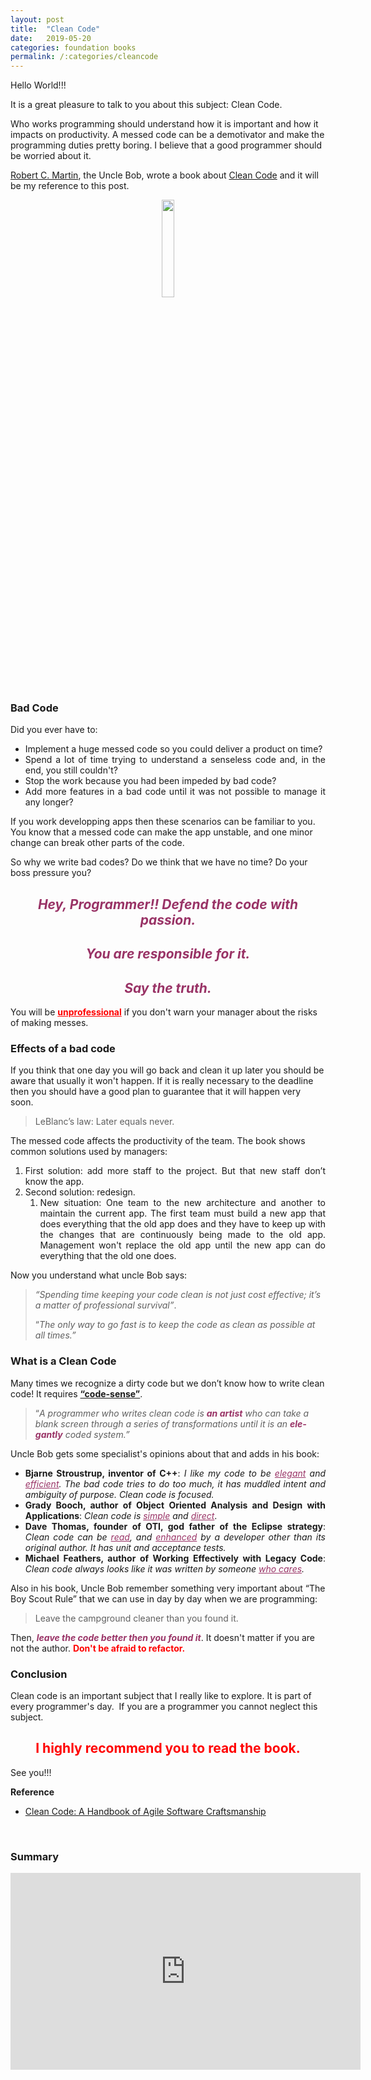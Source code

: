 ```yaml
---
layout: post
title:  "Clean Code"
date:   2019-05-20
categories: foundation books
permalink: /:categories/cleancode
---
```

Hello World!!!

It is a great pleasure to talk to you about this subject: Clean Code.

Who works programming should understand how it is important and how it impacts on productivity. A messed code can be a demotivator and make the programming duties pretty boring. I believe that a good programmer should be worried about it.

[Robert C. Martin](https://en.wikipedia.org/wiki/Robert_C._Martin), the Uncle Bob, wrote a book about [Clean Code](https://www.amazon.com.br/Clean-Code-Handbook-Software-Craftsmanship/dp/0132350882) and it will be my reference to this post.

<center>
  <p><img src="/img/legacycode/cleancode.png" width="20%" height="20%"/></p>
</center>

<h3>Bad Code</h3>

Did you ever have to:

<ul>
	<li style="text-align: justify;">Implement a huge messed code so you could deliver a product on time?</li>
	<li style="text-align: justify;">Spend a lot of time trying to understand a senseless code and, in the end, you still couldn't?</li>
	<li style="text-align: justify;">Stop the work because you had been impeded by bad code?</li>
	<li style="text-align: justify;">Add more features in a bad code until it was not possible to manage it any longer?</li>
</ul>

If you work developping apps then these scenarios can be familiar to you. You know that a messed code can make the app unstable, and one minor change can break other parts of the code.

So why we write bad codes? Do we think that we have no time? Do your boss pressure you?

<h2 style="text-align: center;"><span style="color: #993366;"><i><b>Hey, Programmer!! Defend the code with passion. </b></i></span></h2>
<h2 style="text-align: center;"><span style="color: #993366;"><i><b>You are responsible for it. </b></i></span></h2>
<h2 style="text-align: center;"><span style="color: #993366;"><i><b>Say the truth. </b></i></span></h2>

You will be <strong><span style="text-decoration: underline; color: #ff0000;">unprofessional</span></strong> if you don't warn your manager about the risks of making messes.

<h3>Effects of a bad code</h3>

If you think that one day you will go back and clean it up later you should be aware that usually it won't happen. If it is really necessary to the deadline then you should have a good plan to guarantee that it will happen very soon.

<blockquote>
<p lang="en-US">LeBlanc’s law: Later equals never.</p>
</blockquote>

The messed code affects the productivity of the team. The book shows common solutions used by managers:

<ol>
	<li style="text-align: justify;">First solution: add more staff to the project. But that new staff don’t know the app.</li>
	<li style="text-align: justify;">Second solution: redesign.
<ol>
	<li style="text-align: justify;">New situation: One team to the new architecture and another to maintain the current app. The first team must build a new app that does everything that the old app does and they have to keep up with the changes that are continuously being made to the old app. Management won't replace the old app until the new app can do everything that the old one does.</li>
</ol>
</li>
</ol>

Now you understand what uncle Bob says:

<blockquote>
<p lang="en-US"><i>“Spending time keeping your code clean is not just cost effective; it’s a matter of professional survival”</i>.</p>
<p lang="en-US">“<i>The only way to go fast is to keep the code as clean as possible at all times.”</i></p>
</blockquote>

<h3>What is a Clean Code</h3>

Many times we recognize a dirty code but we don’t know how to write clean code! It requires <span style="text-decoration: underline;"><strong>“code-sense”</strong></span>.

<blockquote>
<p lang="en-US">“<i>A programmer who writes clean code is <span style="color: #993366;"><strong>an artist</strong></span> who can take a blank screen through a series of transformations until it is an <strong><span style="color: #993366;">elegantly</span></strong> coded system.”</i></p>
</blockquote>

Uncle Bob gets some specialist's opinions about that and adds in his book:

<ul>
	<li style="text-align: justify;"><b>Bjarne Stroustrup, inventor of C++</b>: <em>I like my code to be <span style="text-decoration: underline; color: #993366;">elegant</span> and <span style="text-decoration: underline; color: #993366;">efficient</span>. The bad code tries to do too much, it has muddled intent and ambiguity of purpose. Clean code is focused.</em></li>
	<li style="text-align: justify;"><b>Grady Booch, author of Object Oriented Analysis and Design with Applications</b>: <em>Clean code is <span style="text-decoration: underline; color: #993366;">simple</span> and <span style="text-decoration: underline; color: #993366;">direct</span></em>.</li>
	<li style="text-align: justify;"><b>Dave Thomas, founder of OTI, god father of the Eclipse strategy</b>: <em>Clean code can be <span style="text-decoration: underline; color: #993366;">read</span>, and <span style="text-decoration: underline; color: #993366;">enhanced</span> by a developer other than its original author. It has unit and acceptance tests.</em></li>
	<li style="text-align: justify;"><b>Michael Feathers, author of Working Effectively with Legacy Code</b>: <em>Clean code always looks like it was written by someone <span style="text-decoration: underline; color: #993366;">who cares</span>.</em></li>
</ul>

Also in his book, Uncle Bob remember something very important about “The Boy Scout Rule” that we can use in day by day when we are programming:

<blockquote>
<p lang="en-US" style="text-align: justify;">Leave the campground cleaner than you found it.</p>
</blockquote>
<p lang="en-US">Then, <span style="color: #993366;"><strong><em>leave the</em> <em>code better then you found it</em></strong></span>. It doesn't matter if you are not the author. <span style="color: #ff0000;"><strong>Don't be afraid to refactor.</strong></span></p>

<h3>Conclusion</h3>

Clean code is an important subject that I really like to explore. It is part of every programmer's day.  If you are a programmer you cannot neglect this subject.

<h2 style="text-align: center;"><span style="color: #ff0000;">I highly recommend you to read the book.</span></h2>
<p lang="en-US">See you!!!</p>
<p lang="en-US"><strong>Reference</strong></p>

<ul>
	<li><a href="https://www.amazon.com.br/Clean-Code-Handbook-Software-Craftsmanship/dp/0132350882">Clean Code: A Handbook of Agile Software Craftsmanship</a></li>
</ul>

<br/>
<h3>Summary</h3>

<center>
<iframe width="560" height="315" src="https://www.youtube.com/embed/zU0HreY-iDA" frameborder="0" allow="accelerometer; autoplay; encrypted-media; gyroscope; picture-in-picture" allowfullscreen></iframe>
</center>
